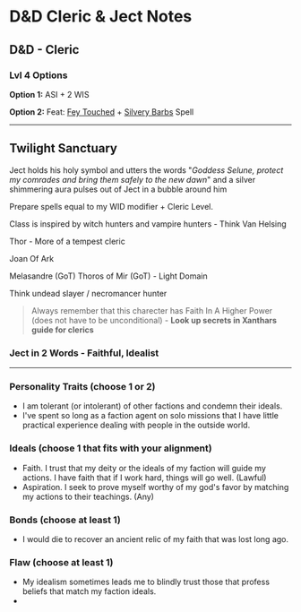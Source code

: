 
# D&D Cleric & Ject Notes

## D&D - Cleric

### Lvl 4 Options

**Option 1:** ASI + 2 WIS

**Option 2:**
Feat: [Fey Touched](https://www.nerdsandscoundrels.com/fey-touched-feat-5e/) + [Silvery Barbs](https://www.nerdsandscoundrels.com/silvery-barbs-5e/) Spell


---

## Twilight Sanctuary

Ject holds his holy symbol and utters the words "_Goddess Selune, protect my comrades and bring them safely to the new dawn_" and a silver shimmering aura pulses out of Ject in a bubble around him

Prepare spells equal to my WID modifier + Cleric Level.

Class is inspired by witch hunters and vampire hunters - Think Van Helsing

Thor - More of a tempest cleric

Joan Of Ark

Melasandre (GoT) Thoros of Mir (GoT) - Light Domain

Think undead slayer / necromancer hunter

> Always remember that this charecter has Faith In A Higher Power (does not have to be unconditional) - **Look up secrets in Xanthars guide for clerics**

### Ject in 2 Words - Faithful, Idealist

---

### Personality Traits (choose 1 or 2)
-   I am tolerant (or intolerant) of other factions and condemn their ideals.
-   I've spent so long as a faction agent on solo missions that I have little practical experience dealing with people in the outside world.


### Ideals (choose 1 that fits with your alignment)
-   Faith. I trust that my deity or the ideals of my faction will guide my actions. I have faith that if I work hard, things will go well. (Lawful)
-   Aspiration. I seek to prove myself worthy of my god's favor by matching my actions to their teachings. (Any)


### Bonds (choose at least 1)
-   I would die to recover an ancient relic of my faith that was lost long ago.


### Flaw (choose at least 1)
-   My idealism sometimes leads me to blindly trust those that profess beliefs that match my faction ideals.
- 